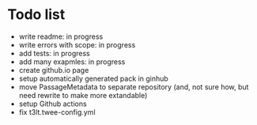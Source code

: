 # Todo list

- write readme: in progress
- write errors with scope: in progress
- add tests: in progress
- add many exapmles: in progress
- create github.io page
- setup automatically generated pack in ginhub
- move PassageMetadata to separate repository (and, not sure how, but need rewrite to make more extandable)
- setup Github actions
- fix t3lt.twee-config.yml
